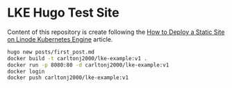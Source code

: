 # LKE Hugo Test Site

Content of this repository is create following the
[How to Deploy a Static Site on Linode Kubernetes Engine](https://www.linode.com/docs/guides/how-to-deploy-a-static-site-on-linode-kubernetes-engine/)
article.

```zsh
hugo new posts/first_post.md
docker build -t carltonj2000/lke-example:v1 .
docker run -p 8080:80 -d carltonj2000/lke-example:v1
docker login
docker push carltonj2000/lke-example:v1
```
